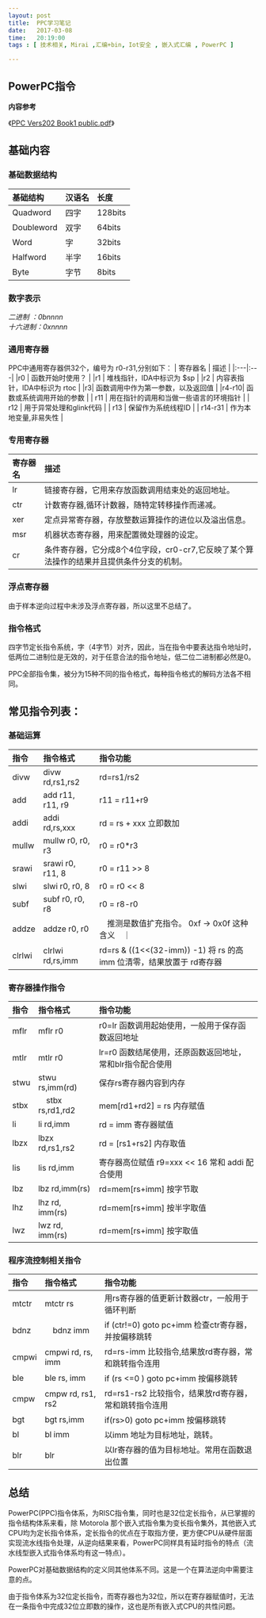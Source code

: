 ```yaml
--- 
layout: post
title:  PPC学习笔记
date:   2017-03-08
time:   20:19:00
tags : [ 技术相关, Mirai ,汇编+bin, Iot安全 , 嵌入式汇编 , PowerPC ]

---
```


## PowerPC指令

**内容参考** 

《[PPC Vers202 Book1 public.pdf](http://101.96.8.165/moss.csc.ncsu.edu/~mueller/cluster/ps3/SDK3.0/docs/arch/PPC_Vers202_Book1_public.pdf)》

## 基础内容

### 基础数据结构

|基础结构| 汉语名  | 长度 | 
|:---|:---|:---|
|Quadword|四字|128bits  |
|Doubleword|双字|64bits  |
|Word|字   |32bits  |
|Halfword|半字 |16bits  |
|Byte|字节 |8bits  |

### 数字表示

*二进制  ：0bnnnn*  
*十六进制：0xnnnn*

### 通用寄存器

PPC中通用寄存器供32个，编号为 r0-r31,分别如下：
| 寄存器名  | 描述 |
|:---|:---|
|r0 | 函数开始时使用？ |
|r1 | 堆栈指针，IDA中标识为 $sp |
|r2 | 内容表指针，IDA中标识为 rtoc |
|r3|  函数调用中作为第一参数，以及返回值 |
|r4-r10|  函数或系统调用开始的参数 |
| r11 | 用在指针的调用和当做一些语言的环境指针 |
| r12 | 用于异常处理和glink代码 |
| r13 | 保留作为系统线程ID |
| r14-r31 | 作为本地变量,非易失性 |

### 专用寄存器

| 寄存器名  | 描述 |
|:---|:---|
| lr |链接寄存器，它用来存放函数调用结束处的返回地址。|
| ctr |计数寄存器,循环计数器，随特定转移操作而递减。
|xer| 定点异常寄存器，存放整数运算操作的进位以及溢出信息。|
|msr |机器状态寄存器，用来配置微处理器的设定。|
|cr | 条件寄存器，它分成8个4位字段，cr0-cr7,它反映了某个算法操作的结果并且提供条件分支的机制。|

### 浮点寄存器

由于样本逆向过程中未涉及浮点寄存器，所以这里不总结了。

### 指令格式

四字节定长指令系统，字（4字节）对齐，因此，当在指令中要表达指令地址时，低两位二进制位是无效的，对于任意合法的指令地址，低二位二进制都必然是0。

PPC全部指令集，被分为15种不同的指令格式，每种指令格式的解码方法各不相同。

## 常见指令列表：

### 基础运算

| 指令 | 指令格式 | 指令功能 |
|:---|:---|:---|
| divw  | divw rd,rs1,rs2 | rd=rs1/rs2 |
| add   | add r11, r11, r9 | r11 = r11+r9 |
| addi  | addi rd,rs,xxx | rd = rs + xxx 立即数加 |
| mullw | mullw r0, r0, r3 | r0 = r0\*r3 |
| srawi | srawi r0, r11, 8 | r0 = r11 >> 8 |
| slwi  | slwi r0, r0, 8 | r0 = r0 << 8 |
| subf  | subf r0, r0, r8 | r0 = r8-r0 |
| addze | addze r0, r0 |　推测是数值扩充指令。 0xf -> 0x0f 这种含义　｜
| clrlwi | clrlwi rd,rs,imm | rd=rs & ((1<<(32-imm)) -1) 将 rs 的高imm 位清零，结果放置于 rd寄存器| 

### 寄存器操作指令

| 指令 | 指令格式 | 指令功能 |
|:---|:---|:---|
| mflr | mflr r0 | r0=lr 函数调用起始使用，一般用于保存函数返回地址 |
| mtlr | mtlr r0 | lr=r0 函数结尾使用，还原函数返回地址，常和blr指令配合使用 |
| stwu | stwu rs,imm(rd) | 保存rs寄存器内容到内存 |
| stbx |　stbx rs,rd1,rd2   | mem[rd1+rd2] = rs 内存赋值 | 
| li  | li rd,imm | rd = imm 寄存器赋值 |
| lbzx | lbzx rd,rs1,rs2 | rd = [rs1+rs2] 内存取值 |
| lis | lis rd,imm |寄存器高位赋值 r9=xxx << 16 常和 addi 配合使用 |
| lbz | lbz rd,imm(rs) | rd=mem[rs+imm] 按字节取 |
| lhz | lhz rd, imm(rs)| rd=mem[rs+imm] 按半字取值 |
| lwz | lwz rd, imm(rs)| rd=mem[rs+imm] 按字取值 |


### 程序流控制相关指令

| 指令 | 指令格式 | 指令功能 |
|:---|:---|:---|
| mtctr | mtctr rs | 用rs寄存器的值更新计数器ctr，一般用于循环判断 |
| bdnz  |　bdnz imm | if (ctr!=0) goto pc+imm 检查ctr寄存器，并按偏移跳转 |
| cmpwi | cmpwi rd, rs, imm | rd=rs-imm 比较指令,结果放rd寄存器，常和跳转指令连用 |
| ble   | ble rs, imm |  if (rs <=0 ) goto pc+imm 按偏移跳转 |
| cmpw  | cmpw rd, rs1, rs2 | rd=rs1-rs2 比较指令，结果放rd寄存器，常和跳转指令连用 |
| bgt | bgt rs,imm | if(rs>0) goto pc+imm   按偏移跳转 |
| bl | bl imm | 以imm 地址为目标地址，跳转。 |
| blr | blr | 以lr寄存器的值为目标地址。常用在函数退出位置 |

## 总结

PowerPC(PPC)指令体系，为RISC指令集，同时也是32位定长指令，从已掌握的指令结构体系来看，除 Motorola 那个嵌入式指令集为变长指令集外，其他嵌入式CPU均为定长指令体系，定长指令的优点在于取指方便，更方便CPU从硬件层面实现流水线指令处理，从逆向结果来看，PowerPC同样具有延时指令的特点（流水线型嵌入式指令体系均有这一特点）。

PowerPC对基础数据结构的定义同其他体系不同。这是一个在算法逆向中需要注意的点。

由于指令体系为32位定长指令，而寄存器也为32位，所以在寄存器赋值时，无法在一条指令中完成32位立即数的操作，这也是所有嵌入式CPU的共性问题。

